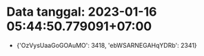 # Data tanggal: 2023-01-16 05:44:50.779091+07:00

* {'OzVysUaaGoGOAuMO': 3418, 'ebWSARNEGAHqYDRb': 2341}
